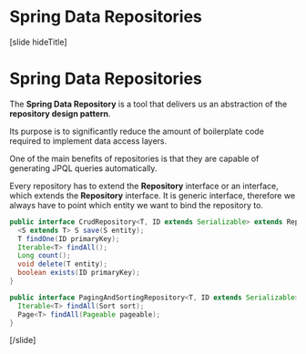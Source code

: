 # Spring Data Repositories

[slide hideTitle]

# Spring Data Repositories

The **Spring Data Repository** is a tool that delivers us an abstraction of the **repository design pattern**.

Its purpose is to significantly reduce the amount of boilerplate code required to implement data access layers.

One of the main benefits of repositories is that they are capable of generating JPQL queries automatically.

Every repository has to extend the **Repository** interface or an interface, which extends the **Repository** interface. It is generic interface, therefore we always have to point which entity we want to bind the repository to.

```java
public interface CrudRepository<T, ID extends Serializable> extends Repository<T, ID> {
  <S extends T> S save(S entity);
  T findOne(ID primaryKey);
  Iterable<T> findAll();
  Long count();
  void delete(T entity);
  boolean exists(ID primaryKey);
}

public interface PagingAndSortingRepository<T, ID extends Serializable> extends CrudRepository<T, ID> {
  Iterable<T> findAll(Sort sort);
  Page<T> findAll(Pageable pageable);
}
```

[/slide]
